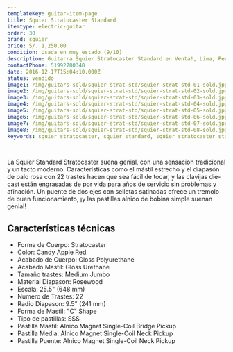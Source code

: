 ```yaml
---
templateKey: guitar-item-page
title: Squier Stratocaster Standard
itemtype: electric-guitar
order: 30
brand: squier
price: S/. 1,250.00
condition: Usada en muy estado (9/10)
description: Guitarra Squier Stratocaster Standard en Venta!, Lima, Peru
contactPhone: 51992780348
date: 2016-12-17T15:04:10.000Z
status: vendido
image1: /img/guitars-sold/squier-strat-std/squier-strat-std-01-sold.jpg
image2: /img/guitars-sold/squier-strat-std/squier-strat-std-02-sold.jpg
image3: /img/guitars-sold/squier-strat-std/squier-strat-std-03-sold.jpg
image4: /img/guitars-sold/squier-strat-std/squier-strat-std-04-sold.jpg
image5: /img/guitars-sold/squier-strat-std/squier-strat-std-05-sold.jpg
image6: /img/guitars-sold/squier-strat-std/squier-strat-std-06-sold.jpg
image7: /img/guitars-sold/squier-strat-std/squier-strat-std-07-sold.jpg
image8: /img/guitars-sold/squier-strat-std/squier-strat-std-08-sold.jpg
keywords: squier stratocaster, squier standard, squier stratocaster standard

---
```

La Squier Standard Stratocaster suena genial, con una sensación tradicional y un tacto moderno. Características como el mástil estrecho y el diapasón de palo rosa con 22 trastes hacen que sea fácil de tocar, y las clavijas die-cast están engrasadas de por vida para años de servicio sin problemas y afinación. Un puente de dos ejes con selletas satinadas ofrece un tremolo de buen funcionamiento, ¡y las pastillas alnico de bobina simple suenan genial!

## Características técnicas

* Forma de Cuerpo: Stratocaster
* Color: Candy Apple Red
* Acabado de Cuerpo: Gloss Polyurethane
* Acabado Mastil: Gloss Urethane
* Tamaño trastes: Medium Jumbo
* Material Diapason: Rosewood
* Escala: 25.5" (648 mm)
* Numero de Trastes: 22
* Radio Diapason: 9.5" (241 mm)
* Forma de Mastil: "C" Shape
* Tipo de pastillas: SSS
* Pastilla Mastil: Alnico Magnet Single-Coil Bridge Pickup
* Pastilla Media: Alnico Magnet Single-Coil Neck Pickup
* Pastilla Puente: Alnico Magnet Single-Coil Neck Pickup